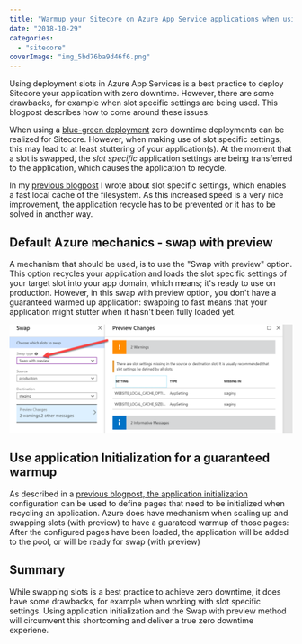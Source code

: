 ```yaml
---
title: "Warmup your Sitecore on Azure App Service applications when using Slot settings"
date: "2018-10-29"
categories: 
  - "sitecore"
coverImage: "img_5bd76ba9d46f6.png"
---
```


Using deployment slots in Azure App Services is a best practice to deploy Sitecore your application with zero downtime. However, there are some drawbacks, for example when slot specific settings are being used. This blogpost describes how to come around these issues.

When using a [blue-green deployment](https://www.robhabraken.nl/index.php/2740/blue-green-sitecore-deployments-on-azure/) zero downtime deployments can be realized for Sitecore. However, when making use of slot specific settings, this may lead to at least stuttering of your application(s). At the moment that a slot is swapped, the _slot specific_ application settings are being transferred to the application, which causes the application to recycle.

In my [previous blogpost](https://blog.baslijten.com/increase-your-sitecore-performance-by-enabling-the-local-cache-on-azure-app-services/) I wrote about slot specific settings, which enables a fast local cache of the filesystem. As this increased speed is a very nice improvement, the application recycle has to be prevented or it has to be solved in another way.

## Default Azure mechanics - swap with preview

A mechanism that should be used, is to use the "Swap with preview" option. This option recycles your application and loads the slot specific settings of your target slot into your app domain, which means; it's ready to use on production. However, in this swap with preview option, you don't have a guaranteed warmed up application: swapping to fast means that your application might stutter when it hasn't been fully loaded yet.

![](images/img_5bd76ba9d46f6.png)

## Use application Initialization for a guaranteed warmup

As described in a [previous blogpost, the application initialization](https://blog.baslijten.com/warmup-your-application-on-azure-app-service-when-scaling-up-and-swapping-slots-using-application-initialization/) configuration can be used to define pages that need to be initialized when recycling an application. Azure does have mechanism when scaling up and swapping slots (with preview) to have a guarateed warmup of those pages: After the configured pages have been loaded, the application will be added to the pool, or will be ready for swap (with preview)

## Summary

While swapping slots is a best practice to achieve zero downtime, it does have some drawbacks, for example when working with slot specific settings. Using application initialization and the Swap with preview method will circumvent this shortcoming and deliver a true zero downtime experiene.
